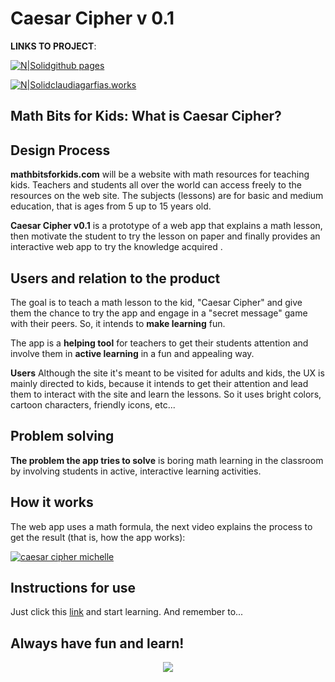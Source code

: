 # Caesar Cipher v 0.1
**LINKS TO PROJECT**:


  [![N|Solid](https://claudiagarfias.works/laboratoria/caesarcipher/media/caesar-logo50px.png)github pages](https://daphnemx.github.io/gdl-2019-01-bc-core-cipher/src/index.html)


  [![N|Solid](https://claudiagarfias.works/laboratoria/caesarcipher/media/caesar-logo50px.png)claudiagarfias.works](https://claudiagarfias.works/laboratoria/caesarcipher)


 

## Math Bits for Kids: What is Caesar Cipher?


## Design Process 

**mathbitsforkids.com** will be a website with math resources for teaching kids. Teachers and students all over the world can access freely to the resources on the web site. The subjects (lessons) are for basic and medium education, that is ages from 5 up to 15 years old.

**Caesar Cipher v0.1** is a prototype of a web app that explains a math lesson, then motivate the student to try the lesson on paper and finally provides an interactive web app to try the knowledge acquired .

## Users and relation to the product


The goal is to teach a math lesson to the kid, "Caesar Cipher" and give them the chance to try the app and engage in a "secret message" game with their peers. So, it intends to **make learning** fun.

The app is a **helping tool** for teachers to get their students attention and involve them in **active learning** in a fun and appealing way.

**Users**
Although the site it's meant to be visited for adults and kids, the UX is mainly directed to kids, because it intends to get their attention and lead them to interact with the site and learn the lessons. So it uses bright colors, cartoon characters, friendly icons, etc...

## Problem solving

**The problem the app tries to solve** is boring math learning in the classroom by involving students in active, interactive learning activities.

## How it works
The web app uses a math formula, the next video explains the process to get the result (that is, how the app works):

[![caesar cipher michelle](https://img.youtube.com/vi/zd8eVrXhs7Y/0.jpg)](https://www.youtube.com/watch?v=zd8eVrXhs7Y)

## Instructions for use 

Just click this [link](https://daphnemx.github.io/gdl-2019-01-bc-core-cipher/src/index.html) and start learning. And remember to...





## Always have fun and learn!


<p align="center">
  <img src="https://claudiagarfias.works/laboratoria/caesarcipher/media/caesar-logo180px.png">
</p>
 

